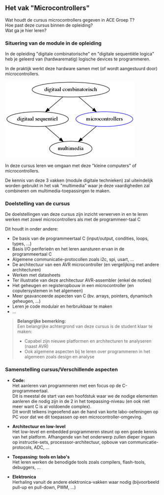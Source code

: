 
## Het vak "Microcontrollers"
Wat houdt de cursus microcontrollers gegeven in ACE Groep T?  
Hoe past deze cursus binnen de opleiding?  
Wat ga je hier leren?  

### Situering van de module in de opleiding
In de opleiding "digitale combinatorische" en "digitale sequentiële logica" heb je geleerd van (hardwarematig) logische devices te programmeren.

In de praktijk werkt deze hardware samen met (of wordt aangestuurd door) microcontrollers.

![](../../pictures/orientation_digital_courses.png)

In deze cursus leren we omgaan met deze "kleine computers" of microcontrollers.

De kennis van deze 3 vakken (module digitale technieken) zal uiteindelijk worden gebruikt in het vak "multimedia" waar je deze vaardigheden zal combineren om multimedia-toepassingen te maken.

### Doelstelling van de cursus

De doelstellingen van deze cursus zijn inzicht verwerven in en te leren werken met zowel microcontrollers als met de programmeer-taal C  

Dit houdt in onder andere:

* De basis van de programmeertaal C (input/output, condities, loops, types, ...)
* Basis I/O periferieën en het leren aansturen ervan in de programmeertaal C
* Algemene communicatie-protocollen zoals i2c, spi, usart, ...
* De architectuur van een AVR microcontroller (en vergelijking met andere architecturen)
* Werken met datasheets
* Ter illustratie van deze architectuur AVR-assembler (enkel de noties)
* Het geheugen en registeropbouw in een microcontroller (en coputersystemen in het algemeen)
* Meer geavanceerde aspecten van C (bv. arrays, pointers, dynamisch geheugen, ...)
* Leren je code modulair en herbruikbaar te maken
* ...

> **Belangrijke bemerking:**  
> Een belangrijke achtergrond van deze cursus is de student klaar te maken:
>
> * Capabel zijn nieuwe platformen en architecturen te analyseren (naast AVR) 
> * Ook algemene aspecten bij te leren over programmeren in het algemeen zoals design en analyse

### Samenstelling cursus/Verschillende aspecten

* **Code:**  
Het aanleren van programmeren met een focus op de C-programmeertaal.  
Dit is meestal de start van een hoofdstuk waar we de nodige elementen aanleren die nodig zijn in de 2 in het toepassing-niveau (en ook niet meer want C is al voldoende complex).  
Dit wordt telkens ingeoefend aan de hand van korte labo-oefeningen op PC voor dat we dit toepassen op een microcontroller-omgeving.  

* **Architectuur en low-level**  
Het low-level en embedded programmeren steunt op een goede kennis van het platform.
Afhangende van het onderwerp zullen dieper ingaan op instructie-sets, processsor-architectuur, opbouw van communicatie-protocols, ADC, ...  

* **Toepassing: tools en labo's**  
Het leren werken de benodigde tools zoals compilers, flash-tools, debuggers,  ...

* **Elektronica**  
Herhaling vanuit de andere elektronica-vakken waar nodig (bijvoorbeeld pull-up en pull-down, PWM, ...)
